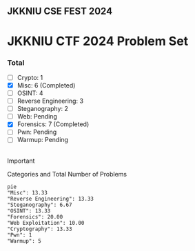 ## JKKNIU CSE FEST 2024

# JKKNIU CTF 2024 Problem Set

### Total
- [ ] Crypto: 1
- [x] Misc: 6 (Completed)
- [ ] OSINT: 4
- [ ] Reverse Engineering: 3
- [ ] Steganography: 2
- [ ] Web: Pending
- [x] Forensics: 7 (Completed)
- [ ] Pwn: Pending
- [ ] Warmup: Pending
<br> <br>
> [!IMPORTANT]
> Categories and Total Number of Problems
> 
```mermaid
pie
"Misc": 13.33
"Reverse Engineering": 13.33
"Steganography": 6.67
"OSINT": 13.33
"Forensics": 20.00
"Web Exploitation": 10.00
"Cryptography": 13.33
"Pwn": 1
"Warmup": 5
```
